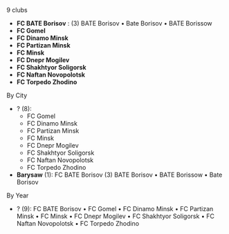 9 clubs

- **FC BATE Borisov** : (3) BATE Borisov • Bate Borisov • BATE Borissow
- **FC Gomel**
- **FC Dinamo Minsk**
- **FC Partizan Minsk**
- **FC Minsk**
- **FC Dnepr Mogilev**
- **FC Shakhtyor Soligorsk**
- **FC Naftan Novopolotsk**
- **FC Torpedo Zhodino**




By City

- ? (8): 
  - FC Gomel 
  - FC Dinamo Minsk 
  - FC Partizan Minsk 
  - FC Minsk 
  - FC Dnepr Mogilev 
  - FC Shakhtyor Soligorsk 
  - FC Naftan Novopolotsk 
  - FC Torpedo Zhodino 
- **Barysaw** (1): FC BATE Borisov  (3) BATE Borisov • BATE Borissow • Bate Borisov




By Year

- ? (9):   FC BATE Borisov • FC Gomel • FC Dinamo Minsk • FC Partizan Minsk • FC Minsk • FC Dnepr Mogilev • FC Shakhtyor Soligorsk • FC Naftan Novopolotsk • FC Torpedo Zhodino




